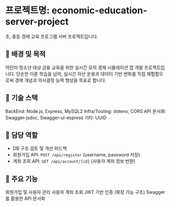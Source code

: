 # 프로젝트명: economic-education-server-project
초, 중등 경제 교육 프로그램 서버 프로젝트입니다.

## 🌉 배경 및 목적
어린이·청소년 대상 금융 교육을 위한 실시간 모의 경제 시뮬레이션 앱 개발 프로젝트입니다.
단순한 이론 학습을 넘어, 실시간 자산 운용과 데이터 기반 변화를 직접 체험함으로써 경제 개념과 의사결정 능력 향상을 목표로 합니다.

## 🔧 기술 스택
BackEnd: Node.js, Express, MySQL2
Infra/Tooling: dotenv, CORS
API 문서화: Swagger-jsdoc, Swagger-ui-express
기타: UUID

## 📖 담당 역할
- DB 구조 검토 및 개선 피드백
- 회원가입 API: `POST /api/register` (username, password 저장)
- 계좌 조회 API: `GET /api/account/{id}` (사용자 계좌 정보 반환)

## 🧩 주요 기능
회원가입 및 사용자 관리
사용자 계좌 조회
JWT 기반 인증 (확장 가능 구조)
Swagger를 활용한 API 문서화
